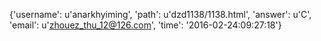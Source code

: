 {'username': u'anarkhyiming', 'path': u'dzd1138/1138.html', 'answer': u'C', 'email': u'zhouez_thu_12@126.com', 'time': '2016-02-24:09:27:18'}